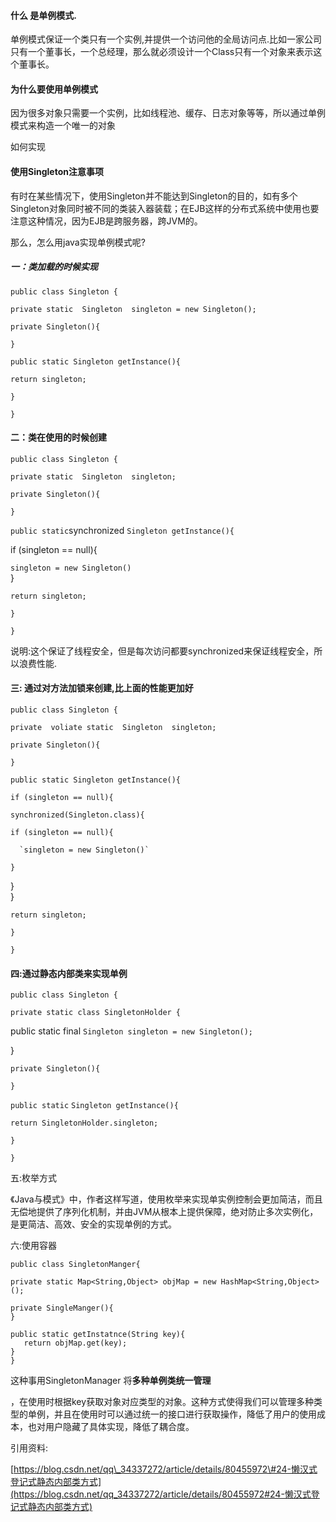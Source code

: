 #### 什么 是单例模式.

单例模式保证一个类只有一个实例,并提供一个访问他的全局访问点.比如一家公司只有一个董事长，一个总经理，那么就必须设计一个Class只有一个对象来表示这个董事长。

#### 为什么要使用单例模式

因为很多对象只需要一个实例，比如线程池、缓存、日志对象等等，所以通过单例模式来构造一个唯一的对象

如何实现

#### **使用Singleton注意事项**

有时在某些情况下，使用Singleton并不能达到Singleton的目的，如有多个Singleton对象同时被不同的类装入器装载；在EJB这样的分布式系统中使用也要注意这种情况，因为EJB是跨服务器，跨JVM的。

那么，怎么用java实现单例模式呢?

##### 一：类加载的时候实现

`public class Singleton {`

`private static  Singleton  singleton = new Singleton();`

`private Singleton(){`

`}`

`public static Singleton getInstance(){`

`return singleton;`

`}`

`}`

#### 二：类在使用的时候创建

`public class Singleton {`

`private static  Singleton  singleton;`

`private Singleton(){`

`}`

`public static`synchronized `Singleton getInstance(){`

if \(singleton == null\){

`singleton = new Singleton()`  
}

`return singleton;`

`}`

`}`

说明:这个保证了线程安全，但是每次访问都要synchronized来保证线程安全，所以浪费性能.

#### 三: 通过对方法加锁来创建,比上面的性能更加好

`public class Singleton {`

`private  voliate static  Singleton  singleton;`

`private Singleton(){`

`}`

`public static Singleton getInstance(){`

`if (singleton == null){`

`synchronized(Singleton.class){`

`if (singleton == null){`

      `singleton = new Singleton()`

```
}
```

}  
}

`return singleton;`

`}`

`}`

#### 四:通过静态内部类来实现单例

`public class Singleton {`

`private static class SingletonHolder {`

public static final `Singleton singleton = new Singleton();`

}

`private Singleton(){`

`}`

`public static` `Singleton getInstance(){`

`return SingletonHolder.singleton;`

`}`

`}`

五:枚举方式

《Java与模式》中，作者这样写道，使用枚举来实现单实例控制会更加简洁，而且无偿地提供了序列化机制，并由JVM从根本上提供保障，绝对防止多次实例化，是更简洁、高效、安全的实现单例的方式。

六:使用容器

```
public class SingletonManger{

private static Map<String,Object> objMap = new HashMap<String,Object>();

private SingleManger(){
}

public static getInstatnce(String key){
   return objMap.get(key);
}
}
```

这种事用SingletonManager 将**多种单例类统一管理**

，在使用时根据key获取对象对应类型的对象。这种方式使得我们可以管理多种类型的单例，并且在使用时可以通过统一的接口进行获取操作，降低了用户的使用成本，也对用户隐藏了具体实现，降低了耦合度。

引用资料:

[https://blog.csdn.net/qq\_34337272/article/details/80455972\#24-懒汉式登记式静态内部类方式](https://blog.csdn.net/qq_34337272/article/details/80455972#24-懒汉式登记式静态内部类方式)

